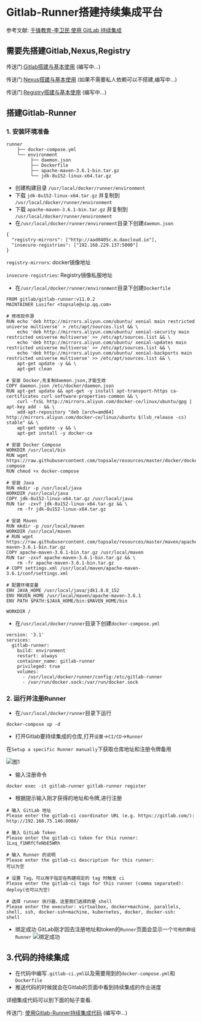# Gitlab-Runner搭建持续集成平台
参考文献: [千锋教育-李卫民 使用 GitLab 持续集成](https://www.funtl.com/zh/spring-cloud-itoken-ci/%E4%BD%BF%E7%94%A8-GitLab-%E6%8C%81%E7%BB%AD%E9%9B%86%E6%88%90.html)
## 需要先搭建Gitlab,Nexus,Registry
传送门:[Gitlab搭建与基本使用]() (编写中...) 

传送门:[Nexus搭建与基本使用]() (如果不需要私人依赖可以不搭建,编写中...)

传送门:[Registry搭建与基本使用]() (编写中...)

## 搭建Gitlab-Runner
### 1. 安装环境准备
```
runner
    ├── docker-compose.yml
    └── environment
         ├── daemon.json
         ├── Dockerfile
         ├── apache-maven-3.6.1-bin.tar.gz
         └── jdk-8u152-linux-x64.tar.gz
```
- 创建构建目录 `/usr/local/docker/runner/environment`
- 下载 `jdk-8u152-linux-x64.tar.gz` 并复制到 `/usr/local/docker/runner/environment`
- 下载 `apache-maven-3.6.1-bin.tar.gz` 并复制到 `/usr/local/docker/runner/environment`
- 在`/usr/local/docker/runner/environment`目录下创建`daemon.json`
```
{
  "registry-mirrors": ["http://aad0405c.m.daocloud.io"],
  "insecure-registries": ["192.168.229.137:5000"]
}
```
`registry-mirrors`: docker镜像地址

`insecure-registries`: Registry镜像私服地址

- 在`/usr/local/docker/runner/environment`目录下创建`Dockerfile`
```
FROM gitlab/gitlab-runner:v11.0.2
MAINTAINER Lusifer <topsale@vip.qq.com>

# 修改软件源
RUN echo 'deb http://mirrors.aliyun.com/ubuntu/ xenial main restricted universe multiverse' > /etc/apt/sources.list && \
    echo 'deb http://mirrors.aliyun.com/ubuntu/ xenial-security main restricted universe multiverse' >> /etc/apt/sources.list && \
    echo 'deb http://mirrors.aliyun.com/ubuntu/ xenial-updates main restricted universe multiverse' >> /etc/apt/sources.list && \
    echo 'deb http://mirrors.aliyun.com/ubuntu/ xenial-backports main restricted universe multiverse' >> /etc/apt/sources.list && \
    apt-get update -y && \
    apt-get clean

# 安装 Docker,先复制daemon.json,才能生效
COPY daemon.json /etc/docker/daemon.json
RUN apt-get update && apt-get -y install apt-transport-https ca-certificates curl software-properties-common && \
    curl -fsSL http://mirrors.aliyun.com/docker-ce/linux/ubuntu/gpg | apt-key add - && \
    add-apt-repository "deb [arch=amd64] http://mirrors.aliyun.com/docker-ce/linux/ubuntu $(lsb_release -cs) stable" && \
    apt-get update -y && \
    apt-get install -y docker-ce

# 安装 Docker Compose
WORKDIR /usr/local/bin
RUN wget https://raw.githubusercontent.com/topsale/resources/master/docker/docker-compose
RUN chmod +x docker-compose

# 安装 Java
RUN mkdir -p /usr/local/java
WORKDIR /usr/local/java
COPY jdk-8u152-linux-x64.tar.gz /usr/local/java
RUN tar -zxvf jdk-8u152-linux-x64.tar.gz && \
    rm -fr jdk-8u152-linux-x64.tar.gz

# 安装 Maven
RUN mkdir -p /usr/local/maven
WORKDIR /usr/local/maven
# RUN wget https://raw.githubusercontent.com/topsale/resources/master/maven/apache-maven-3.6.1-bin.tar.gz
COPY apache-maven-3.6.1-bin.tar.gz /usr/local/maven
RUN tar -zxvf apache-maven-3.6.1-bin.tar.gz && \
    rm -fr apache-maven-3.6.1-bin.tar.gz
# COPY settings.xml /usr/local/maven/apache-maven-3.6.1/conf/settings.xml

# 配置环境变量
ENV JAVA_HOME /usr/local/java/jdk1.8.0_152
ENV MAVEN_HOME /usr/local/maven/apache-maven-3.6.1
ENV PATH $PATH:$JAVA_HOME/bin:$MAVEN_HOME/bin

WORKDIR /
```
- 在`/usr/local/docker/runner`目录下创建`docker-compose.yml`
```
version: '3.1'
services:
  gitlab-runner:
    build: environment
    restart: always
    container_name: gitlab-runner
    privileged: true
    volumes:
      - /usr/local/docker/runner/config:/etc/gitlab-runner
      - /var/run/docker.sock:/var/run/docker.sock
```
### 2. 运行并注册Runner
- 在`/usr/local/docker/runner`目录下运行
```
docker-compose up -d
```
- 打开Gitlab要持续集成的仓库,打开`设置`->`CI/CD`->`Runner`

在`Setup a specific Runner manually`下获取仓库地址和注册令牌备用

![图1](https://www.funtl.com/assets/Lusifer1521043282.png)

- 输入注册命令
```
docker exec -it gitlab-runner gitlab-runner register
```
- 根据提示输入刚才获得的地址和令牌,进行注册
```
# 输入 GitLab 地址
Please enter the gitlab-ci coordinator URL (e.g. https://gitlab.com/):
http://192.168.75.146:8080/

# 输入 GitLab Token
Please enter the gitlab-ci token for this runner:
1Lxq_f1NRfCfeNbE5WRh

# 输入 Runner 的说明
Please enter the gitlab-ci description for this runner:
可以为空

# 设置 Tag，可以用于指定在构建规定的 tag 时触发 ci
Please enter the gitlab-ci tags for this runner (comma separated):
deploy(也可以为空)

# 选择 runner 执行器，这里我们选择的是 shell
Please enter the executor: virtualbox, docker+machine, parallels, shell, ssh, docker-ssh+machine, kubernetes, docker, docker-ssh:
shell
```
- 绑定成功
GitLab刚才回去注册地址和token的`Runner`页面会显示一个`可用的群组Runner`
![绑定成功](https://note.youdao.com/yws/public/resource/c35ecfb3fdd51c071fe2abfecac1775f/xmlnote/6BDE0BFA957B4F2EBE85C611BEFCDAD1/195)

## 3.代码的持续集成
- 在代码中编写`.gitlab-ci.yml`以及需要用到的`docker-compose.yml`和`Dockerfile`
- 推送代码的时候就会在Gitlab的页面中看到持续集成的作业进度

详细集成代码可以到下面的帖子查看.

传送门: [使用Gitlab-Runner持续集成代码]() (编写中...)
